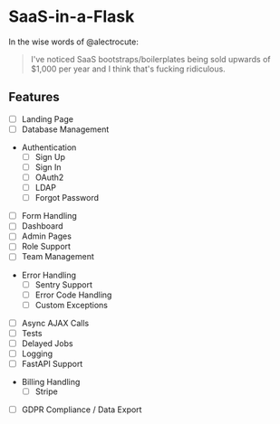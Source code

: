 # SaaS-in-a-Flask

In the wise words of @alectrocute:

> I've noticed SaaS bootstraps/boilerplates being sold upwards of $1,000 per year and I think that's fucking ridiculous.

## Features

- [ ] Landing Page
- [ ] Database Management
- Authentication
	- [ ] Sign Up
	- [ ] Sign In
	- [ ] OAuth2
	- [ ] LDAP
	- [ ] Forgot Password 
- [ ] Form Handling
- [ ] Dashboard
- [ ] Admin Pages
- [ ] Role Support
- [ ] Team Management
- Error Handling
	- [ ] Sentry Support
	- [ ] Error Code Handling
	- [ ] Custom Exceptions
- [ ] Async AJAX Calls 
- [ ] Tests
- [ ] Delayed Jobs
- [ ] Logging
- [ ] FastAPI Support
- Billing Handling
	- [ ] Stripe
- [ ] GDPR Compliance / Data Export